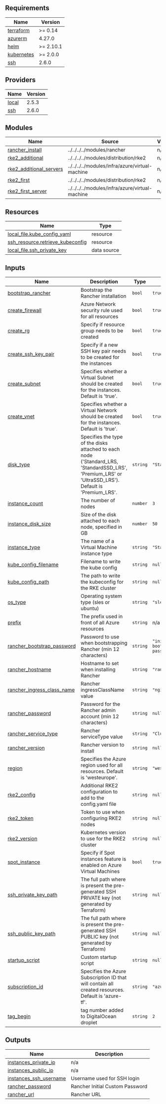 ## Requirements

| Name | Version |
|------|---------|
| <a name="requirement_terraform"></a> [terraform](#requirement\_terraform) | >= 0.14 |
| <a name="requirement_azurerm"></a> [azurerm](#requirement\_azurerm) | 4.27.0 |
| <a name="requirement_helm"></a> [helm](#requirement\_helm) | >= 2.10.1 |
| <a name="requirement_kubernetes"></a> [kubernetes](#requirement\_kubernetes) | >= 2.0.0 |
| <a name="requirement_ssh"></a> [ssh](#requirement\_ssh) | 2.6.0 |

## Providers

| Name | Version |
|------|---------|
| <a name="provider_local"></a> [local](#provider\_local) | 2.5.3 |
| <a name="provider_ssh"></a> [ssh](#provider\_ssh) | 2.6.0 |

## Modules

| Name | Source | Version |
|------|--------|---------|
| <a name="module_rancher_install"></a> [rancher\_install](#module\_rancher\_install) | ../../../../modules/rancher | n/a |
| <a name="module_rke2_additional"></a> [rke2\_additional](#module\_rke2\_additional) | ../../../../modules/distribution/rke2 | n/a |
| <a name="module_rke2_additional_servers"></a> [rke2\_additional\_servers](#module\_rke2\_additional\_servers) | ../../../../modules/infra/azure/virtual-machine | n/a |
| <a name="module_rke2_first"></a> [rke2\_first](#module\_rke2\_first) | ../../../../modules/distribution/rke2 | n/a |
| <a name="module_rke2_first_server"></a> [rke2\_first\_server](#module\_rke2\_first\_server) | ../../../../modules/infra/azure/virtual-machine | n/a |

## Resources

| Name | Type |
|------|------|
| [local_file.kube_config_yaml](https://registry.terraform.io/providers/hashicorp/local/latest/docs/resources/file) | resource |
| [ssh_resource.retrieve_kubeconfig](https://registry.terraform.io/providers/loafoe/ssh/2.6.0/docs/resources/resource) | resource |
| [local_file.ssh_private_key](https://registry.terraform.io/providers/hashicorp/local/latest/docs/data-sources/file) | data source |

## Inputs

| Name | Description | Type | Default | Required |
|------|-------------|------|---------|:--------:|
| <a name="input_bootstrap_rancher"></a> [bootstrap\_rancher](#input\_bootstrap\_rancher) | Bootstrap the Rancher installation | `bool` | `true` | no |
| <a name="input_create_firewall"></a> [create\_firewall](#input\_create\_firewall) | Azure Network security rule used for all resources | `bool` | `true` | no |
| <a name="input_create_rg"></a> [create\_rg](#input\_create\_rg) | Specify if resource group needs to be created | `bool` | `true` | no |
| <a name="input_create_ssh_key_pair"></a> [create\_ssh\_key\_pair](#input\_create\_ssh\_key\_pair) | Specify if a new SSH key pair needs to be created for the instances | `bool` | `true` | no |
| <a name="input_create_subnet"></a> [create\_subnet](#input\_create\_subnet) | Specifies whether a Virtual Subnet should be created for the instances. Default is 'true'. | `bool` | `true` | no |
| <a name="input_create_vnet"></a> [create\_vnet](#input\_create\_vnet) | Specifies whether a Virtual Network should be created for the instances. Default is 'true'. | `bool` | `true` | no |
| <a name="input_disk_type"></a> [disk\_type](#input\_disk\_type) | Specifies the type of the disks attached to each node ('Standard\_LRS, 'StandardSSD\_LRS', 'Premium\_LRS' or 'UltraSSD\_LRS'). Default is 'Premium\_LRS'. | `string` | `"Standard_LRS"` | no |
| <a name="input_instance_count"></a> [instance\_count](#input\_instance\_count) | The number of nodes | `number` | `3` | no |
| <a name="input_instance_disk_size"></a> [instance\_disk\_size](#input\_instance\_disk\_size) | Size of the disk attached to each node, specified in GB | `number` | `50` | no |
| <a name="input_instance_type"></a> [instance\_type](#input\_instance\_type) | The name of a Virtual Machine instance type | `string` | `"Standard_D2_v5"` | no |
| <a name="input_kube_config_filename"></a> [kube\_config\_filename](#input\_kube\_config\_filename) | Filename to write the kube config | `string` | `null` | no |
| <a name="input_kube_config_path"></a> [kube\_config\_path](#input\_kube\_config\_path) | The path to write the kubeconfig for the RKE cluster | `string` | `null` | no |
| <a name="input_os_type"></a> [os\_type](#input\_os\_type) | Operating system type (sles or ubuntu) | `string` | `"sles"` | no |
| <a name="input_prefix"></a> [prefix](#input\_prefix) | The prefix used in front of all Azure resources | `string` | n/a | yes |
| <a name="input_rancher_bootstrap_password"></a> [rancher\_bootstrap\_password](#input\_rancher\_bootstrap\_password) | Password to use when bootstrapping Rancher (min 12 characters) | `string` | `"initial-bootstrap-password"` | no |
| <a name="input_rancher_hostname"></a> [rancher\_hostname](#input\_rancher\_hostname) | Hostname to set when installing Rancher | `string` | `"rancher"` | no |
| <a name="input_rancher_ingress_class_name"></a> [rancher\_ingress\_class\_name](#input\_rancher\_ingress\_class\_name) | Rancher ingressClassName value | `string` | `"nginx"` | no |
| <a name="input_rancher_password"></a> [rancher\_password](#input\_rancher\_password) | Password for the Rancher admin account (min 12 characters) | `string` | `null` | no |
| <a name="input_rancher_service_type"></a> [rancher\_service\_type](#input\_rancher\_service\_type) | Rancher serviceType value | `string` | `"ClusterIP"` | no |
| <a name="input_rancher_version"></a> [rancher\_version](#input\_rancher\_version) | Rancher version to install | `string` | `null` | no |
| <a name="input_region"></a> [region](#input\_region) | Specifies the Azure region used for all resources. Default is 'westeurope'. | `string` | `"westeurope"` | no |
| <a name="input_rke2_config"></a> [rke2\_config](#input\_rke2\_config) | Additional RKE2 configuration to add to the config.yaml file | `string` | `null` | no |
| <a name="input_rke2_token"></a> [rke2\_token](#input\_rke2\_token) | Token to use when configuring RKE2 nodes | `string` | `null` | no |
| <a name="input_rke2_version"></a> [rke2\_version](#input\_rke2\_version) | Kubernetes version to use for the RKE2 cluster | `string` | `null` | no |
| <a name="input_spot_instance"></a> [spot\_instance](#input\_spot\_instance) | Specify if Spot instances feature is enabled on Azure Virtual Machines | `bool` | `true` | no |
| <a name="input_ssh_private_key_path"></a> [ssh\_private\_key\_path](#input\_ssh\_private\_key\_path) | The full path where is present the pre-generated SSH PRIVATE key (not generated by Terraform) | `string` | `null` | no |
| <a name="input_ssh_public_key_path"></a> [ssh\_public\_key\_path](#input\_ssh\_public\_key\_path) | The full path where is present the pre-generated SSH PUBLIC key (not generated by Terraform) | `string` | `null` | no |
| <a name="input_startup_script"></a> [startup\_script](#input\_startup\_script) | Custom startup script | `string` | `null` | no |
| <a name="input_subscription_id"></a> [subscription\_id](#input\_subscription\_id) | Specifies the Azure Subscription ID that will contain all created resources. Default is 'azure-tf'. | `string` | `"azure-tf"` | no |
| <a name="input_tag_begin"></a> [tag\_begin](#input\_tag\_begin) | tag number added to DigitalOcean droplet | `string` | `2` | no |

## Outputs

| Name | Description |
|------|-------------|
| <a name="output_instances_private_ip"></a> [instances\_private\_ip](#output\_instances\_private\_ip) | n/a |
| <a name="output_instances_public_ip"></a> [instances\_public\_ip](#output\_instances\_public\_ip) | n/a |
| <a name="output_instances_ssh_username"></a> [instances\_ssh\_username](#output\_instances\_ssh\_username) | Username used for SSH login |
| <a name="output_rancher_password"></a> [rancher\_password](#output\_rancher\_password) | Rancher Initial Custom Password |
| <a name="output_rancher_url"></a> [rancher\_url](#output\_rancher\_url) | Rancher URL |
